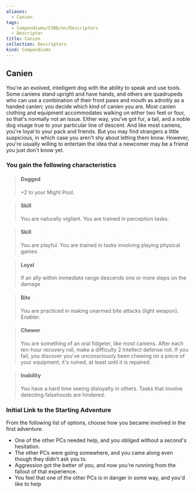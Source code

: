 ```yaml
---
aliases:
  - Canien
tags:
  - Compendiums/CSRD/en/Descriptors
  - Descriptor
title: Canien
collection: Descriptors
kind: Compendiums
---
```

## Canien  
You're an evolved, intelligent dog with the ability to speak and use tools. Some caniens stand upright and have hands, and others are quadrupeds who can use a combination of their front paws and mouth as adroitly as a handed canien; you decide which kind of canien you are. Most canien clothing and equipment accommodates walking on either two feet or four, so that's normally not an issue. Either way, you've got fur, a tail, and a noble dog visage true to your particular line of descent. And like most caniens, you're loyal to your pack and friends. But you may find strangers a little suspicious, in which case you aren't shy about letting them know. However, you're usually willing to entertain the idea that a newcomer may be a friend you just don't know yet.
### You gain the following characteristics  
> #### Dogged
> +2 to your Might Pool.  

> #### Skill
> You are naturally vigilant. You are trained in perception tasks.  

> #### Skill
> You are playful. You are trained in tasks involving playing physical games.  

> #### Loyal
> If an ally within immediate range descends one or more steps on the damage  

> #### Bite
> You are practiced in making unarmed bite attacks (light weapon). Enabler.  

> #### Chewer
> You are something of an oral fidgeter, like most caniens. After each ten-hour recovery roll, make a difficulty 2 Intellect defense roll. If you fail, you discover you've unconsciously been chewing on a piece of your equipment; it's ruined, at least until it is repaired.  

> #### Inability
> You have a hard time seeing disloyalty in others. Tasks that involve detecting falsehoods are hindered.  

### Initial Link to the Starting Adventure  
From the following list of options, choose how you became involved in the first adventure.  
- One of the other PCs needed help, and you obliged without a second's hesitation.  
- The other PCs were going somewhere, and you came along even though they didn't ask you to.  
- Aggression got the better of you, and now you're running from the fallout of that experience.  
- You feel that one of the other PCs is in danger in some way, and you'd like to help  